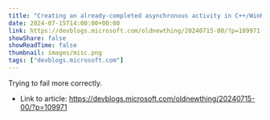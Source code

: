 ```yaml
---
title: "Creating an already-completed asynchronous activity in C++/WinRT, part 5"
date: 2024-07-15T14:00:00+00:00
link: https://devblogs.microsoft.com/oldnewthing/20240715-00/?p=109971
showShare: false
showReadTime: false
thumbnail: images/misc.png
tags: ["devblogs.microsoft.com"]
---
```

Trying to fail more correctly.

- Link to article: https://devblogs.microsoft.com/oldnewthing/20240715-00/?p=109971